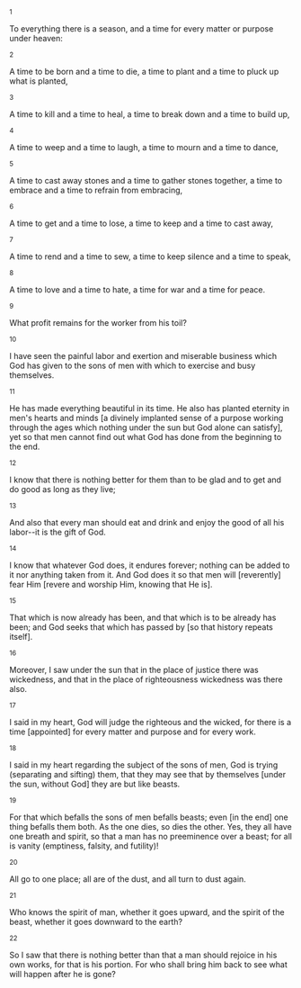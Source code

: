 <sup>1</sup> 

To everything there is a season, and a time for every matter or purpose under heaven: 

<sup>2</sup> 

A time to be born and a time to die, a time to plant and a time to pluck up what is planted, 

<sup>3</sup> 

A time to kill and a time to heal, a time to break down and a time to build up, 

<sup>4</sup> 

A time to weep and a time to laugh, a time to mourn and a time to dance, 

<sup>5</sup> 

A time to cast away stones and a time to gather stones together, a time to embrace and a time to refrain from embracing, 

<sup>6</sup> 

A time to get and a time to lose, a time to keep and a time to cast away, 

<sup>7</sup> 

A time to rend and a time to sew, a time to keep silence and a time to speak, 

<sup>8</sup> 

A time to love and a time to hate, a time for war and a time for peace. 

<sup>9</sup> 

What profit remains for the worker from his toil? 

<sup>10</sup> 

I have seen the painful labor and exertion and miserable business which God has given to the sons of men with which to exercise and busy themselves. 

<sup>11</sup> 

He has made everything beautiful in its time. He also has planted eternity in men's hearts and minds [a divinely implanted sense of a purpose working through the ages which nothing under the sun but God alone can satisfy], yet so that men cannot find out what God has done from the beginning to the end. 

<sup>12</sup> 

I know that there is nothing better for them than to be glad and to get and do good as long as they live; 

<sup>13</sup> 

And also that every man should eat and drink and enjoy the good of all his labor--it is the gift of God. 

<sup>14</sup> 

I know that whatever God does, it endures forever; nothing can be added to it nor anything taken from it. And God does it so that men will [reverently] fear Him [revere and worship Him, knowing that He is]. 

<sup>15</sup> 

That which is now already has been, and that which is to be already has been; and God seeks that which has passed by [so that history repeats itself]. 

<sup>16</sup> 

Moreover, I saw under the sun that in the place of justice there was wickedness, and that in the place of righteousness wickedness was there also. 

<sup>17</sup> 

I said in my heart, God will judge the righteous and the wicked, for there is a time [appointed] for every matter and purpose and for every work. 

<sup>18</sup> 

I said in my heart regarding the subject of the sons of men, God is trying (separating and sifting) them, that they may see that by themselves [under the sun, without God] they are but like beasts. 

<sup>19</sup> 

For that which befalls the sons of men befalls beasts; even [in the end] one thing befalls them both. As the one dies, so dies the other. Yes, they all have one breath and spirit, so that a man has no preeminence over a beast; for all is vanity (emptiness, falsity, and futility)! 

<sup>20</sup> 

All go to one place; all are of the dust, and all turn to dust again. 

<sup>21</sup> 

Who knows the spirit of man, whether it goes upward, and the spirit of the beast, whether it goes downward to the earth? 

<sup>22</sup> 

So I saw that there is nothing better than that a man should rejoice in his own works, for that is his portion. For who shall bring him back to see what will happen after he is gone?
